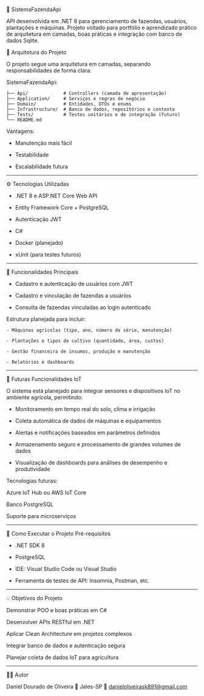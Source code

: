 🌾 SistemaFazendaApi

API desenvolvida em .NET 8 para gerenciamento de fazendas, usuários, plantações e máquinas.
Projeto voltado para portfólio e aprendizado prático de arquitetura em camadas, boas práticas e integração com banco de dados Sqlite.

🧱 Arquitetura do Projeto

O projeto segue uma arquitetura em camadas, separando responsabilidades de forma clara:

SistemaFazendaApi:
    
    ├── Api/             # Controllers (camada de apresentação)
    ├── Application/     # Serviços e regras de negócio
    ├── Domain/          # Entidades, DTOs e enums
    ├── Infrastructure/  # Banco de dados, repositórios e contexto
    ├── Tests/           # Testes unitários e de integração (futuro)
    └── README.md


Vantagens:

- Manutenção mais fácil

- Testabilidade

- Escalabilidade futura

-------------------------------------------------------------------------------------------------------------------------------------------

⚙️ Tecnologias Utilizadas

- .NET 8 e ASP.NET Core Web API

- Entity Framework Core + PostgreSQL

- Autenticação JWT

- C#

- Docker (planejado)

- xUnit (para testes futuros)

-------------------------------------------------------------------------------------------------------------------------------------------

📡 Funcionalidades Principais

- Cadastro e autenticação de usuários com JWT

- Cadastro e vinculação de fazendas a usuários

- Consulta de fazendas vinculadas ao login autenticado

Estrutura planejada para incluir:

    - Máquinas agrícolas (tipo, ano, número de série, manutenção)

    - Plantações e tipos de cultivo (quantidade, área, custos)

    - Gestão financeira de insumos, produção e manutenção

    - Relatórios e dashboards

-------------------------------------------------------------------------------------------------------------------------------------------

🔧 Futuras Funcionalidades IoT

O sistema está planejado para integrar sensores e dispositivos IoT no ambiente agrícola, permitindo:

- Monitoramento em tempo real do solo, clima e irrigação

- Coleta automática de dados de máquinas e equipamentos

- Alertas e notificações baseados em parâmetros definidos

- Armazenamento seguro e processamento de grandes volumes de dados

- Visualização de dashboards para análises de desempenho e produtividade

Tecnologias futuras:

Azure IoT Hub ou AWS IoT Core

Banco PostgreSQL

Suporte para microserviços

---------------------------------------------------------------------------------------------------------------------------------------------

🚀 Como Executar o Projeto
Pré-requisitos

- .NET SDK 8

- PostgreSQL

- IDE: Visual Studio Code ou Visual Studio

- Ferramenta de testes de API: Insomnia, Postman, etc.

-----------------------------------------------------------------------------------------------------------------------------------------------

💡 Objetivos do Projeto

Demonstrar POO e boas práticas em C#

Desenvolver APIs RESTful em .NET

Aplicar Clean Architecture em projetos complexos

Integrar banco de dados e autenticação segura

Planejar coleta de dados IoT para agricultura

------------------------------------------------------------------------------------------------------------------------------------------------

👨‍💻 Autor

Daniel Dourado de Oliveira
📍 Jales-SP
📧 danieloliveirask891@gmail.com
